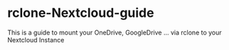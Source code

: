 # rclone-Nextcloud-guide
This is a guide to mount your OneDrive, GoogleDrive ...  via rclone to your Nextcloud Instance
